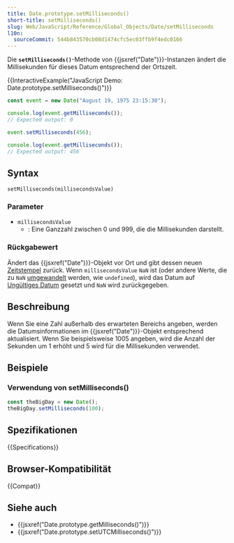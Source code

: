 ```yaml
---
title: Date.prototype.setMilliseconds()
short-title: setMilliseconds()
slug: Web/JavaScript/Reference/Global_Objects/Date/setMilliseconds
l10n:
  sourceCommit: 544b843570cb08d1474cfc5ec03ffb9f4edc0166
---
```


Die **`setMilliseconds()`**-Methode von {{jsxref("Date")}}-Instanzen ändert die Millisekunden für dieses Datum entsprechend der Ortszeit.

{{InteractiveExample("JavaScript Demo: Date.prototype.setMilliseconds()")}}

```js interactive-example
const event = new Date("August 19, 1975 23:15:30");

console.log(event.getMilliseconds());
// Expected output: 0

event.setMilliseconds(456);

console.log(event.getMilliseconds());
// Expected output: 456
```

## Syntax

```js-nolint
setMilliseconds(millisecondsValue)
```

### Parameter

- `millisecondsValue`
  - : Eine Ganzzahl zwischen 0 und 999, die die Millisekunden darstellt.

### Rückgabewert

Ändert das {{jsxref("Date")}}-Objekt vor Ort und gibt dessen neuen [Zeitstempel](/de/docs/Web/JavaScript/Reference/Global_Objects/Date#the_epoch_timestamps_and_invalid_date) zurück. Wenn `millisecondsValue` `NaN` ist (oder andere Werte, die zu `NaN` [umgewandelt](/de/docs/Web/JavaScript/Reference/Global_Objects/Number#number_coercion) werden, wie `undefined`), wird das Datum auf [Ungültiges Datum](/de/docs/Web/JavaScript/Reference/Global_Objects/Date#the_epoch_timestamps_and_invalid_date) gesetzt und `NaN` wird zurückgegeben.

## Beschreibung

Wenn Sie eine Zahl außerhalb des erwarteten Bereichs angeben, werden die Datumsinformationen im {{jsxref("Date")}}-Objekt entsprechend aktualisiert. Wenn Sie beispielsweise 1005 angeben, wird die Anzahl der Sekunden um 1 erhöht und 5 wird für die Millisekunden verwendet.

## Beispiele

### Verwendung von setMilliseconds()

```js
const theBigDay = new Date();
theBigDay.setMilliseconds(100);
```

## Spezifikationen

{{Specifications}}

## Browser-Kompatibilität

{{Compat}}

## Siehe auch

- {{jsxref("Date.prototype.getMilliseconds()")}}
- {{jsxref("Date.prototype.setUTCMilliseconds()")}}

